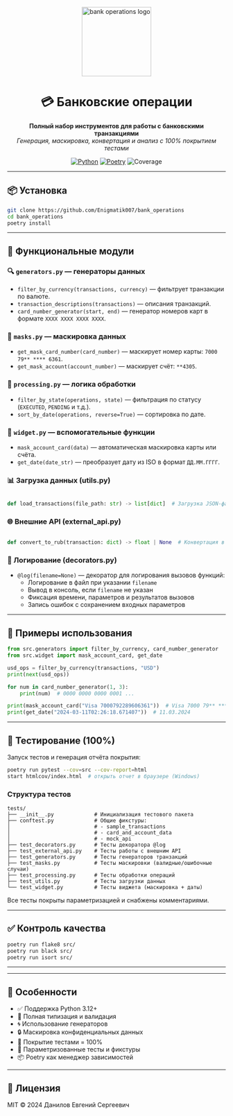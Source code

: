 <p align="center">
  <img src="https://img.icons8.com/clouds/500/bank-card-back-side.png" alt="bank operations logo" width="160"/>
</p>

<h1 align="center">💳 Банковские операции</h1>

<p align="center">
  <strong>Полный набор инструментов для работы с банковскими транзакциями</strong><br>
  <em>Генерация, маскировка, конвертация и анализ с 100% покрытием тестами</em>
</p>

<p align="center">
  <a href="https://www.python.org/"><img src="https://img.shields.io/badge/Python-3.12+-blue.svg" alt="Python"></a>
  <a href="https://python-poetry.org/"><img src="https://img.shields.io/badge/Poetry-1.8+-orange.svg" alt="Poetry"></a>
  <img src="https://img.shields.io/badge/Coverage-100%25-brightgreen.svg" alt="Coverage">
</p>

---

## 📦 Установка

```bash
git clone https://github.com/Enigmatik007/bank_operations
cd bank_operations
poetry install
```

---

## 🧰 Функциональные модули

### 🔍 `generators.py` — генераторы данных

- `filter_by_currency(transactions, currency)` — фильтрует транзакции по валюте.
- `transaction_descriptions(transactions)` — описания транзакций.
- `card_number_generator(start, end)` — генератор номеров карт в формате `XXXX XXXX XXXX XXXX`.

### 🔐 `masks.py` — маскировка данных

- `get_mask_card_number(card_number)` — маскирует номер карты: `7000 79** **** 6361`.
- `get_mask_account(account_number)` — маскирует счёт: `**4305`.

### 🧮 `processing.py` — логика обработки

- `filter_by_state(operations, state)` — фильтрация по статусу (`EXECUTED`, `PENDING` и т.д.).
- `sort_by_date(operations, reverse=True)` — сортировка по дате.

### 🧱 `widget.py` — вспомогательные функции

- `mask_account_card(data)` — автоматическая маскировка карты или счёта.
- `get_date(date_str)` — преобразует дату из ISO в формат `ДД.ММ.ГГГГ`.


### 📊 Загрузка данных (utils.py)

```python
  
def load_transactions(file_path: str) -> list[dict]  # Загрузка JSON-файла

```

### 🌐 Внешние API (external_api.py)

```python
  
def convert_to_rub(transaction: dict) -> float | None  # Конвертация в RUB через API

```

### 📝 Логирование (decorators.py)

- `@log(filename=None)` — декоратор для логирования вызовов функций:
  - Логирование в файл при указании `filename`
  - Вывод в консоль, если `filename` не указан
  - Фиксация времени, параметров и результатов вызовов
  - Запись ошибок с сохранением входных параметров
---

## 🚀 Примеры использования

```python
from src.generators import filter_by_currency, card_number_generator
from src.widget import mask_account_card, get_date

usd_ops = filter_by_currency(transactions, "USD")
print(next(usd_ops))

for num in card_number_generator(1, 3):
    print(num)  # 0000 0000 0000 0001 ...

print(mask_account_card("Visa 7000792289606361"))  # Visa 7000 79** **** 6361
print(get_date("2024-03-11T02:26:18.671407"))  # 11.03.2024
```

---

## 🧪 Тестирование (100%)

Запуск тестов и генерация отчёта покрытия:

```bash
poetry run pytest --cov=src --cov-report=html
start htmlcov/index.html  # открыть отчет в браузере (Windows)
```

### Структура тестов

```
tests/
├── __init__.py             # Инициализация тестового пакета
├── conftest.py             # Общие фикстуры:
│                           # - sample_transactions
│                           # - card_and_account_data
│                           # - mock_api
├── test_decorators.py      # Тесты декоратора @log
├── test_external_api.py    # Тесты работы с внешним API
├── test_generators.py      # Тесты генераторов транзакций
├── test_masks.py           # Тесты маскировки (валидные/ошибочные случаи)
├── test_processing.py      # Тесты обработки операций
├── test_utils.py           # Тесты загрузки данных
└── test_widget.py          # Тесты виджета (маскировка + даты)
```

Все тесты покрыты параметризацией и снабжены комментариями.

---

## ✅ Контроль качества

```bash
poetry run flake8 src/
poetry run black src/
poetry run isort src/
```

---

---

## 📌 Особенности

- ✅ Поддержка Python 3.12+
- 🧠 Полная типизация и валидация
- 🌀 Использование генераторов
- 🔒 Маскировка конфиденциальных данных
- 💯 Покрытие тестами = 100%
- 🧪 Параметризованные тесты и фикстуры
- 📦 Poetry как менеджер зависимостей

---

## 📝 Лицензия

MIT © 2024 Данилов Евгений Сергеевич